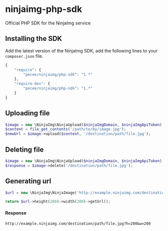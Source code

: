 # ninjaimg-php-sdk
Official PHP SDK for the NinjaImg service

## Installing the SDK

Add the latest version of the NinjaImg SDK, add the following lines to your ```composer.json``` file.

```php
{
    "require": {
        "pecee/ninjaimg/php-sdk": "1.*"
    },
    "require-dev": {
        "pecee/ninjaimg/php-sdk": "1.*"
    }
}
```

## Uploading file

```php
$image = new \NinjaImg\NinjaUpload($ninjaImgDomain, $ninjaImgApiToken);
$content = file_get_contents('/path/to/my/image.jpg');
$newUrl = $image->upload($content, '/destination/path/file.jpg');
```

## Deleting file

```php
$image = new \NinjaImg\NinjaUpload($ninjaImgDomain, $ninjaImgApiToken);
$response = $image->delete('/destination/path/file.jpg');
```

## Generating url

```php
$url = new \NinjaImg\NinjaImage('http://example.ninjaimg.com/destination/path/file.jpg');

return $url->height(200)->width(200)->getUrl();
```

#### Response

```
http://example.ninjaimg.com/destination/path/file.jpg?h=200&w=200
```
